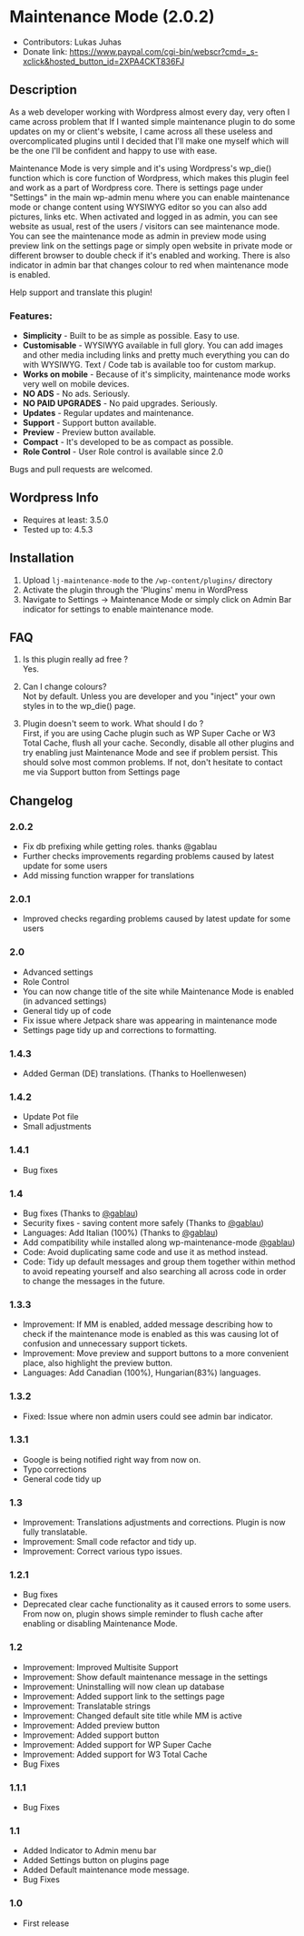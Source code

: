 Maintenance Mode (2.0.2)
========================

* Contributors: Lukas Juhas
* Donate link: https://www.paypal.com/cgi-bin/webscr?cmd=_s-xclick&hosted_button_id=2XPA4CKT836FJ


## Description

As a web developer working with Wordpress almost every day, very often I came across problem that If I wanted simple maintenance plugin to do some updates on my or client's website, I came across all these useless and overcomplicated plugins until I decided that I'll make one myself which will be the one I'll be confident and happy to use with ease.

Maintenance Mode is very simple and it's using Wordpress's wp_die() function which is core function of Wordpress, which makes this plugin feel and work as a part of Wordpress core. There is settings page under "Settings" in the main wp-admin menu where you can enable maintenance mode or change content using WYSIWYG editor so you can also add pictures, links etc. When activated and logged in as admin, you can see website as usual, rest of the users / visitors can see maintenance mode. You can see the maintenance mode as admin in preview mode using preview link on the settings page or simply open website in private mode or different browser to double check if it's enabled and working. There is also indicator in admin bar that changes colour to red when maintenance mode is enabled.

Help support and translate this plugin!

### Features: ###
* **Simplicity** - Built to be as simple as possible. Easy to use.
* **Customisable** - WYSIWYG available in full glory. You can add images and other media including links and pretty much everything you can do with WYSIWYG. Text / Code tab is available too for custom markup.
* **Works on mobile** - Because of it's simplicity, maintenance mode works very well on mobile devices.
* **NO ADS** - No ads. Seriously.
* **NO PAID UPGRADES** - No paid upgrades. Seriously.
* **Updates** - Regular updates and maintenance.
* **Support** - Support button available.
* **Preview** - Preview button available.
* **Compact** - It's developed to be as compact as possible.
* **Role Control** - User Role control is available since 2.0

Bugs and pull requests are welcomed.

## Wordpress Info

* Requires at least: 3.5.0
* Tested up to: 4.5.3

## Installation

1. Upload `lj-maintenance-mode` to the `/wp-content/plugins/` directory
1. Activate the plugin through the 'Plugins' menu in WordPress
1. Navigate to Settings -> Maintenance Mode  or simply click on Admin Bar indicator for settings to enable maintenance mode.

## FAQ
1. Is this plugin really ad free ?<br>
Yes.

2. Can I change colours?<br>
Not by default. Unless you are developer and you "inject" your own styles in to the wp_die() page.

3. Plugin doesn't seem to work. What should I do ?<br>
First, if you are using Cache plugin such as WP Super Cache or W3 Total Cache, flush all your cache. Secondly, disable all other plugins and try enabling just Maintenance Mode and see if problem persist. This should solve most common problems. If not, don't hesitate to contact me via Support button from Settings page


## Changelog
### 2.0.2
* Fix db prefixing while getting roles. thanks @gablau
* Further checks improvements regarding problems caused by latest update for some users
* Add missing function wrapper for translations

### 2.0.1
* Improved checks regarding problems caused by latest update for some users

### 2.0
* Advanced settings
* Role Control
* You can now change title of the site while Maintenance Mode is enabled (in advanced settings)
* General tidy up of code
* Fix issue where Jetpack share was appearing in maintenance mode
* Settings page tidy up and corrections to formatting.

### 1.4.3
* Added German (DE) translations. (Thanks to Hoellenwesen)

### 1.4.2
* Update Pot file
* Small adjustments

### 1.4.1
* Bug fixes

### 1.4
* Bug fixes (Thanks to [@gablau](https://github.com/gablau))
* Security fixes - saving content more safely (Thanks to [@gablau](https://github.com/gablau))
* Languages: Add Italian (100%) (Thanks to [@gablau](https://github.com/gablau))
* Add compatibility while installed along wp-maintenance-mode [@gablau](https://github.com/gablau))
* Code: Avoid duplicating same code and use it as method instead.
* Code: Tidy up default messages and group them together within method to avoid repeating yourself and also searching all across code in order to change the messages in the future.

### 1.3.3
* Improvement: If MM is enabled, added message describing how to check if the maintenance mode is enabled as this was causing lot of confusion and unnecessary support tickets.
* Improvement: Move preview and support buttons to a more convenient place, also highlight the preview button.
* Languages: Add Canadian (100%), Hungarian(83%) languages.

### 1.3.2
* Fixed: Issue where non admin users could see admin bar indicator.

### 1.3.1
* Google is being notified right way from now on.
* Typo corrections
* General code tidy up

### 1.3
* Improvement: Translations adjustments and corrections. Plugin is now fully translatable.
* Improvement: Small code refactor and tidy up.
* Improvement: Correct various typo issues.

### 1.2.1
* Bug fixes
* Deprecated clear cache functionality as it caused errors to some users. From now on, plugin shows simple reminder to flush cache after enabling or disabling Maintenance Mode.


### 1.2
* Improvement: Improved Multisite Support
* Improvement: Show default maintenance message in the settings
* Improvement: Uninstalling will now clean up database
* Improvement: Added support link to the settings page
* Improvement: Translatable strings
* Improvement: Changed default site title while MM is active
* Improvement: Added preview button
* Improvement: Added support button
* Improvement: Added support for WP Super Cache
* Improvement: Added support for W3 Total Cache
* Bug Fixes

### 1.1.1
* Bug Fixes

### 1.1
* Added Indicator to Admin menu bar
* Added Settings button on plugins page
* Added Default maintenance mode message.
* Bug Fixes

### 1.0
* First release
